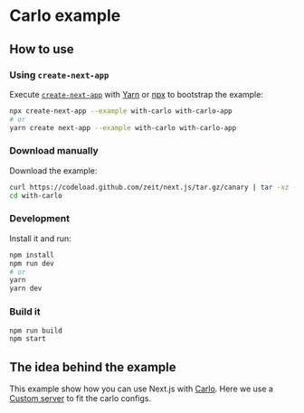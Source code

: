# Carlo example

## How to use

### Using `create-next-app`

Execute [`create-next-app`](https://github.com/segmentio/create-next-app) with [Yarn](https://yarnpkg.com/lang/en/docs/cli/create/) or [npx](https://github.com/zkat/npx#readme) to bootstrap the example:

```bash
npx create-next-app --example with-carlo with-carlo-app
# or
yarn create next-app --example with-carlo with-carlo-app
```

### Download manually

Download the example:

```bash
curl https://codeload.github.com/zeit/next.js/tar.gz/canary | tar -xz --strip=2 next.js-canary/examples/with-carlo
cd with-carlo
```

### Development

Install it and run:

```bash
npm install
npm run dev
# or
yarn
yarn dev
```

### Build it

```bash
npm run build
npm start
```

## The idea behind the example

This example show how you can use Next.js with [Carlo](https://github.com/GoogleChromeLabs/carlo). Here we use a [Custom server](https://github.com/zeit/next.js/blob/canary/examples/custom-server/README.md) to fit the carlo configs.